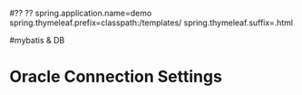 
#?? ??
spring.application.name=demo
spring.thymeleaf.prefix=classpath:/templates/
spring.thymeleaf.suffix=.html



#mybatis & DB
# Oracle Connection Settings
